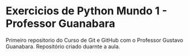 # Exercicios de Python Mundo 1 - Professor Guanabara
Primeiro repositorio do Curso de Git e GitHub com o Professor Gustavo Guanabara.
Repositório criado duarnte a aula.
